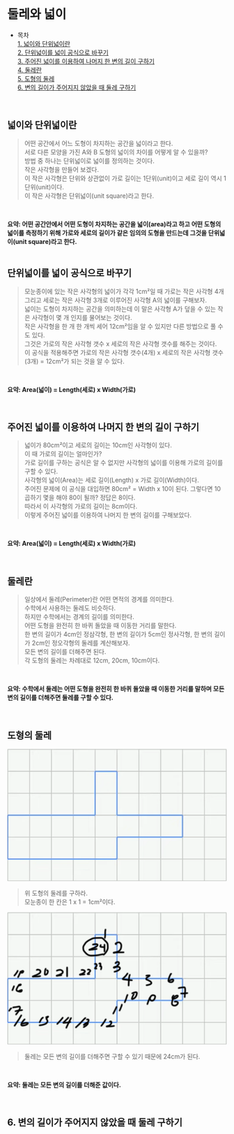 # 둘레와 넓이  
* 목차  
[1. 넓이와 단위넓이란](#넓이와-단위넓이란)  
[2. 단위넓이를 넓이 공식으로 바꾸기](#단위넓이를-넓이-공식으로-바꾸기)  
[3. 주어진 넓이를 이용하여 나머지 한 변의 길이 구하기](#주어진-넓이를-이용하여-나머지-한-변의-길이-구하기)  
[4. 둘레란](#둘레란)  
[5. 도형의 둘레](#도형의-둘레)  
[6. 변의 길이가 주어지지 않았을 때 둘레 구하기](#변의-길이가-주어지지-않았을-때-둘레-구하기)
<br/>

## 넓이와 단위넓이란
> 어떤 공간에서 어느 도형이 차지하는 공간을 넓이라고 한다.  
서로 다른 모양을 가진 A와 B 도형의 넓이의 차이를 어떻게 알 수 있을까?  
방법 중 하나는 단위넓이로 넓이를 정의하는 것이다.  
작은 사각형을 만들어 보겠다.  
이 작은 사각형은 단위와 상관없이 가로 길이는 1단위(unit)이고 세로 길이 역시 1단위(unit)이다.  
이 작은 사각형은 단위넓이(unit square)라고 한다.  

<br/> 

 **요약: 어떤 공간안에서 어떤 도형이 차지하는 공간을 넓이(area)라고 하고 어떤 도형의 넓이를 측정하기 위해 가로와 세로의 길이가 같은 임의의 도형을 만드는데 그것을 단위넓이(unit square)라고 한다.**  
<br/>

## 단위넓이를 넓이 공식으로 바꾸기
> 모눈종이에 있는 작은 사각형의 넓이가 각각 1cm²일 때 가로는 작은 사각형 4개 그리고 세로는 작은 사각형 3개로 이루어진 사각형 A의 넓이를 구해보자.  
넓이는 도형이 차지하는 공간을 의미하는데 이 말은 사각형 A가 덮을 수 있는 작은 사각형이 몇 개 인지를 물어보는 것이다.  
작은 사각형을 한 개 한 개씩 세어 12cm²임을 알 수 있지만 다른 방법으로 풀 수도 있다.  
그것은 가로의 작은 사각형 갯수 x 세로의 작은 사각형 갯수를 해주는 것이다.  
이 공식을 적용해주면 
가로의 작은 사각형 갯수(4개) x 세로의 작은 사각형 갯수(3개) = 12cm²가 되는 것을 알 수 있다.  

<br/> 

**요약: Area(넓이) = Length(세로) x Width(가로)**  

<br/>

## 주어진 넓이를 이용하여 나머지 한 변의 길이 구하기
> 넓이가 80cm²이고 세로의 길이는 10cm인 사각형이 있다.  
이 때 가로의 길이는 얼마인가?  
가로 길이를 구하는 공식은 알 수 없지만 사각형의 넓이를 이용해 가로의 길이를 구할 수 있다.  
사각형의 넓이(Area)는 세로 길이(Length) x 가로 길이(Width)이다.  
주어진 문제에 이 공식을 대입하면 80cm² = Width x 10이 된다.
그렇다면 10 곱하기 몇을 해야 80이 될까? 정답은 8이다.  
따라서 이 사각형의 가로의 길이는 8cm이다.  
이렇게 주어진 넓이를 이용하여 나머지 한 변의 길이를 구해보았다.

<br/>

**요약: Area(넓이) = Length(세로) x Width(가로)**  

<br/>

## 둘레란
> 일상에서 둘레(Perimeter)란 어떤 면적의 경계를 의미한다.  
수학에서 사용하는 둘레도 비슷하다.  
하지만 수학에서는 경계의 길이를 의미한다.  
어떤 도형을 완전히 한 바퀴 돌았을 때 이동한 거리를 말한다.  
한 변의 길이가 4cm인 정삼각형, 한 변의 길이가 5cm인 정사각형, 한 변의 길이가 2cm인 정오각형의 둘레를 계산해보자.  
모든 변의 길이를 더해주면 된다.  
각 도형의 둘레는 차례대로 12cm, 20cm, 10cm이다.  

<br/>

**요약: 수학에서 둘레는 어떤 도형을 완전히 한 바퀴 돌았을 때 이동한 거리를 말하며 모든 변의 길이를 더해주면 둘레를 구할 수 있다.**  

<br/>

## 도형의 둘레
<img src="https://github.com/JaejinDo/Record/blob/main/Img/What_is_the_perimeter_of_the_shape/What_is_the_perimeter_of_the_shape01.png">  

> 위 도형의 둘레를 구하라.  
모눈종이 한 칸은 1 x 1 = 1cm²이다.

<img src="https://github.com/JaejinDo/Record/blob/main/Img/What_is_the_perimeter_of_the_shape/What_is_the_perimeter_of_the_shape02.png">  

> 둘레는 모든 변의 길이를 더해주면 구할 수 있기 때문에 24cm가 된다.  

<br/>

**요약: 둘레는 모든 변의 길이를 더해준 값이다.**

<br/>

## 6. 변의 길이가 주어지지 않았을 때 둘레 구하기